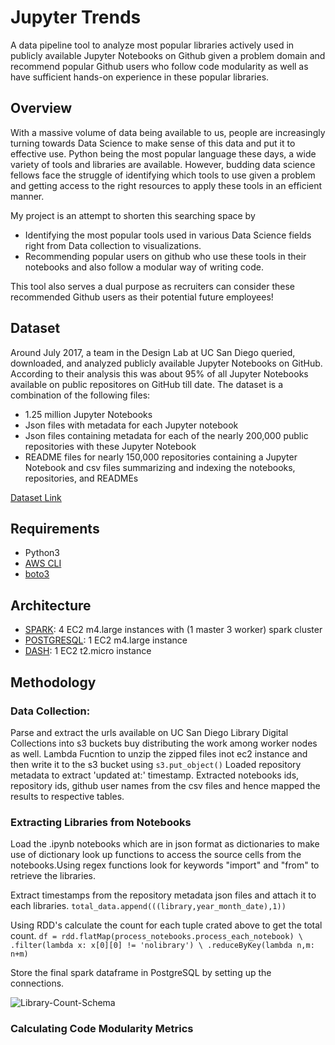 # Jupyter Trends

A data pipeline tool to analyze most popular libraries actively used in publicly available Jupyter Notebooks on Github given a problem domain and recommend popular Github users who follow code modularity as well as have sufficient hands-on experience in these popular libraries.

## Overview
With a massive volume of data being available to us, people are increasingly turning towards Data Science to make sense of this data and put it to effective use. Python being the most popular language these days, a wide variety of tools and libraries are available. However, budding data science fellows face the struggle of identifying which tools to use given a problem and getting access to the right resources to apply these tools in an efficient manner.

My project is an attempt to shorten this searching space by 
* Identifying the most popular tools used in various Data Science fields right from Data collection to visualizations.
* Recommending popular users on github who use these tools in their notebooks and also follow a modular way of writing code.

This tool also serves a dual purpose as recruiters can consider these recommended Github users as their potential future employees! 

## Dataset
Around July 2017, a team in the Design Lab at UC San Diego queried, downloaded, and analyzed publicly available Jupyter Notebooks on GitHub. According to their analysis this was about 95% of all Jupyter Notebooks available on public repositores on GitHub till date. 
The dataset is a combination of the following files:
* 1.25 million Jupyter Notebooks
* Json files with metadata for each Jupyter notebook
* Json files containing metadata for each of the nearly 200,000 public repositories with these Jupyter Notebook
* README files for nearly 150,000 repositories containing a Jupyter Notebook and csv files summarizing and indexing the notebooks, repositories, and READMEs

[Dataset Link](https://library.ucsd.edu/dc/object/bb2733859v)

## Requirements
* Python3
* [AWS CLI](https://aws.amazon.com/cli/)
* [boto3](https://boto3.amazonaws.com/v1/documentation/api/latest/guide/quickstart.html#installation)

## Architecture
* [SPARK](https://blog.insightdatascience.com/simply-install-spark-cluster-mode-341843a52b88): 4 EC2 m4.large instances with (1 master 3 worker) spark cluster
* [POSTGRESQL](https://blog.insightdatascience.com/simply-install-postgresql-58c1e4ebf252): 1 EC2 m4.large instance
* [DASH](https://dash.plot.ly/installation): 1 EC2 t2.micro instance 

## Methodology

### Data Collection:
Parse and extract the urls available on UC San Diego Library Digital Collections into s3 buckets buy distributing the work among worker nodes as well.
Lambda Fucntion to unzip the zipped files inot ec2 instance and then write it to the s3 bucket using `s3.put_object()`
Loaded repository metadata to extract 'updated at:' timestamp.
Extracted notebooks ids, repository ids, github user names from the csv files and hence mapped the results to respective tables. 


### Extracting Libraries from Notebooks
Load the .ipynb notebooks which are in json format as dictionaries to make use of dictionary look up functions to access the source cells from the notebooks.Using regex functions look for keywords "import" and "from" to retrieve the libraries.

Extract timestamps from the repository metadata json files and attach it to each libraries.
`total_data.append(((library,year_month_date),1))`

Using RDD's calculate the count for each tuple crated above to get the total count.
`df = rdd.flatMap(process_notebooks.process_each_notebook) \
     .filter(lambda x: x[0][0] != 'nolibrary') \
     .reduceByKey(lambda n,m: n+m)`
     
 Store the final spark dataframe in PostgreSQL by setting up the connections.
 
 ![Library-Count-Schema](https://github.com/pjm526/Jupyter-Trends/blob/master/Figures/lib-extract.png)
 
 ### Calculating Code Modularity Metrics
 
